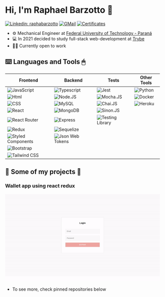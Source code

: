 # Hi, I'm Raphael Barzotto 👋
[![Linkedin: raphabarzotto](https://img.shields.io/badge/-raphabarzotto-blue?style-for-the-badge&logo=Linkedin&logoColor=white&link=https://www.linkedin.com/in/raphabarzotto/)](https://www.linkedin.com/in/raphabarzotto/)
[![GMail](https://img.shields.io/badge/-GMAIL-D14836?style-for-the-badge&logo=gmail&logoColor=white)](mailto:raphabarzotto@gmail.com)
[![Certificates](https://img.shields.io/badge/-CERTIFICATES-white?style-for-the-badge&logo=&logoColor=black)](https://drive.google.com/drive/folders/1kpDMcCLdF4scAO1_wIqxx7naF58um6UK?usp=sharing)
- ⚙️ Mechanical Engineer at [Federal University of Technology - Paraná](http://www.utfpr.edu.br/)
- 💻 In 2021 decided to study full-stack web-development at [Trybe](https://www.betrybe.com/)
- 👨‍💻 Currently open to work

## ⌨️ Languages and Tools 🖱
| Frontend | Backend | Tests | Other Tools |
| ---- | ----- | ----- | ----- |
| ![JavaScript](https://img.shields.io/badge/JavaScript-323330?style=for-the-badge&logo=javascript&logoColor=F7DF1E) | ![Typescript](https://img.shields.io/badge/TypeScript-007ACC?style=for-the-badge&logo=typescript&logoColor=white) | ![Jest](https://img.shields.io/badge/Jest-323330?style=for-the-badge&logo=Jest&logoColor=white) | ![Python](https://img.shields.io/badge/Python-14354C?style=for-the-badge&logo=python&logoColor=white) |
| ![Html](https://img.shields.io/badge/HTML5-E34F26?style=for-the-badge&logo=html5&logoColor=white) | ![Node.JS](https://img.shields.io/badge/Node.js-43853D?style=for-the-badge&logo=node.js&logoColor=white) | ![Mocha.JS](https://img.shields.io/badge/mocha.js-323330?style=for-the-badge&logo=mocha&logoColor=Brown) | ![Docker](https://img.shields.io/badge/docker-blue?style=for-the-badge&logo=docker&logoColor=white) |
| ![CSS](https://img.shields.io/badge/CSS3-1572B6?style=for-the-badge&logo=css3&logoColor=white) | ![MySQL](https://img.shields.io/badge/MySQL-00000F?style=for-the-badge&logo=mysql&logoColor=white) | ![Chai.JS](https://img.shields.io/badge/chai.js-323330?style=for-the-badge&logo=chai&logoColor=red) | ![Heroku](https://img.shields.io/badge/Heroku-430098?style=for-the-badge&logo=heroku&logoColor=white) |
| ![React](https://img.shields.io/badge/React-20232A?style=for-the-badge&logo=react&logoColor=61DAFB) | ![MongoDB](https://img.shields.io/badge/MongoDB-4EA94B?style=for-the-badge&logo=mongodb&logoColor=white) | ![Sinon.JS](https://img.shields.io/badge/Sinon.js-323330?style=for-the-badge&logo=Sinon&logoColor=red) | |
| ![React Router](https://img.shields.io/badge/React_Router-CA4245?style=for-the-badge&logo=react-router&logoColor=white) | ![Express](https://img.shields.io/badge/Express.js-404D59?style=for-the-badge) |  ![Testing Library](https://img.shields.io/badge/testing%20library-323330?style=for-the-badge&logo=testing-library&logoColor=red) | |
| ![Redux](https://img.shields.io/badge/Redux-593D88?style=for-the-badge&logo=redux&logoColor=white) | ![Sequelize](https://img.shields.io/badge/sequelize.js-323330?style=for-the-badge&logo=sequelize&logoColor=blue) | | |
| ![Styled Components](https://img.shields.io/badge/styled--components-DB7093?style=for-the-badge&logo=styled-components&logoColor=white) | ![Json Web Tokens](https://img.shields.io/badge/json%20web%20tokens-323330?style=for-the-badge&logo=json-web-tokens&logoColor=pink) | | |
| ![Bootstrap](https://img.shields.io/badge/Bootstrap-563D7C?style=for-the-badge&logo=bootstrap&logoColor=white) | |
| ![Tailwind CSS](https://img.shields.io/badge/Tailwind_CSS-38B2AC?style=for-the-badge&logo=tailwind-css&logoColor=white) |

## 🔨 Some of my projects 🔧
### Wallet app using react redux
<a href="https://github.com/raphabarzotto/react-redux-wallet" target="_blank"><img src="./img/wallet.gif" alt="wallet react redux"></a>
- To see more, check pinned repositories below